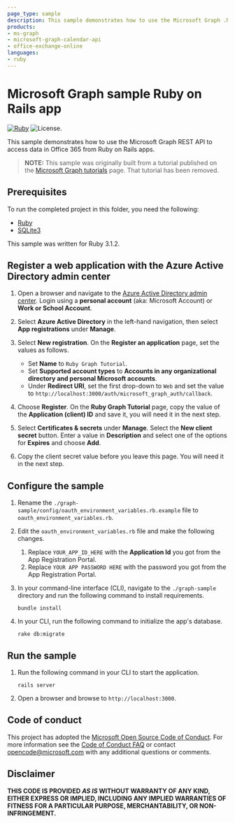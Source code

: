 ```yaml
---
page_type: sample
description: This sample demonstrates how to use the Microsoft Graph .NET SDK to access data in Office 365 from Ruby on Rails apps.
products:
- ms-graph
- microsoft-graph-calendar-api
- office-exchange-online
languages:
- ruby
---
```


# Microsoft Graph sample Ruby on Rails app

[![Ruby](https://github.com/microsoftgraph/msgraph-sample-rubyrailsapp/actions/workflows/ruby.yml/badge.svg)](https://github.com/microsoftgraph/msgraph-sample-rubyrailsapp/actions/workflows/ruby.yml) ![License.](https://img.shields.io/badge/license-MIT-green.svg)

This sample demonstrates how to use the Microsoft Graph REST API to access data in Office 365 from Ruby on Rails apps.

> **NOTE:** This sample was originally built from a tutorial published on the [Microsoft Graph tutorials](https://learn.microsoft.com/graph/tutorials) page. That tutorial has been removed.

## Prerequisites

To run the completed project in this folder, you need the following:

- [Ruby](https://www.ruby-lang.org/en/downloads/)
- [SQLite3](https://sqlite.org/index.html)

This sample was written for Ruby 3.1.2.

## Register a web application with the Azure Active Directory admin center

1. Open a browser and navigate to the [Azure Active Directory admin center](https://aad.portal.azure.com). Login using a **personal account** (aka: Microsoft Account) or **Work or School Account**.

1. Select **Azure Active Directory** in the left-hand navigation, then select **App registrations** under **Manage**.

1. Select **New registration**. On the **Register an application** page, set the values as follows.

    - Set **Name** to `Ruby Graph Tutorial`.
    - Set **Supported account types** to **Accounts in any organizational directory and personal Microsoft accounts**.
    - Under **Redirect URI**, set the first drop-down to `Web` and set the value to `http://localhost:3000/auth/microsoft_graph_auth/callback`.

1. Choose **Register**. On the **Ruby Graph Tutorial** page, copy the value of the **Application (client) ID** and save it, you will need it in the next step.

1. Select **Certificates & secrets** under **Manage**. Select the **New client secret** button. Enter a value in **Description** and select one of the options for **Expires** and choose **Add**.

1. Copy the client secret value before you leave this page. You will need it in the next step.

## Configure the sample

1. Rename the `./graph-sample/config/oauth_environment_variables.rb.example` file to `oauth_environment_variables.rb`.

1. Edit the `oauth_environment_variables.rb` file and make the following changes.
    1. Replace `YOUR_APP_ID_HERE` with the **Application Id** you got from the App Registration Portal.
    1. Replace `YOUR APP PASSWORD HERE` with the password you got from the App Registration Portal.

1. In your command-line interface (CLI), navigate to the `./graph-sample` directory and run the following command to install requirements.

    ```Shell
    bundle install
    ```

1. In your CLI, run the following command to initialize the app's database.

    ```Shell
    rake db:migrate
    ```

## Run the sample

1. Run the following command in your CLI to start the application.

    ```Shell
    rails server
    ```

1. Open a browser and browse to `http://localhost:3000`.

## Code of conduct

This project has adopted the [Microsoft Open Source Code of Conduct](https://opensource.microsoft.com/codeofconduct/). For more information see the [Code of Conduct FAQ](https://opensource.microsoft.com/codeofconduct/faq/) or contact [opencode@microsoft.com](mailto:opencode@microsoft.com) with any additional questions or comments.

## Disclaimer

**THIS CODE IS PROVIDED *AS IS* WITHOUT WARRANTY OF ANY KIND, EITHER EXPRESS OR IMPLIED, INCLUDING ANY IMPLIED WARRANTIES OF FITNESS FOR A PARTICULAR PURPOSE, MERCHANTABILITY, OR NON-INFRINGEMENT.**
